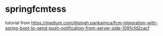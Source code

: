 # springfcmtess
tutorial from https://medium.com/@singh.pankajmca/fcm-integration-with-spring-boot-to-send-push-notification-from-server-side-1091cfd2cacf
